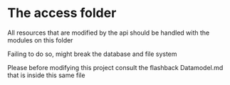 # The access folder

All resources that are modified by the api should be handled with the modules on this folder

Failing to do so, might break the database and file system

Please before modifying this project consult the flashback Datamodel.md that is inside this same file
